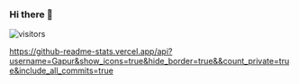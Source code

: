 ### Hi there 👋

![visitors](https://visitor-badge.glitch.me/badge?page_id=page.id)

https://github-readme-stats.vercel.app/api?username=Gapur&show_icons=true&hide_border=true&&count_private=true&include_all_commits=true
